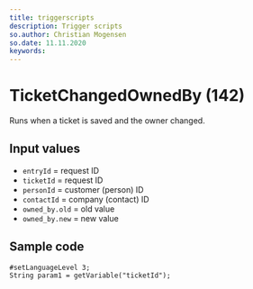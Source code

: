 ```yaml
---
title: triggerscripts
description: Trigger scripts
so.author: Christian Mogensen
so.date: 11.11.2020
keywords:
---
```


# TicketChangedOwnedBy (142)

Runs when a ticket is saved and the owner changed.

## Input values

* `entryId` = request ID
* `ticketId` = request ID
* `personId` = customer (person) ID
* `contactId` = company (contact) ID
* `owned_by.old` = old value
* `owned_by.new` = new value

## Sample code

```crmscript
#setLanguageLevel 3;
String param1 = getVariable("ticketId");
```
